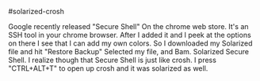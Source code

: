 #solarized-crosh

Google recently released "Secure Shell" On the chrome web store. It's an SSH
tool in your chrome browser. After I added it and I peek at the options on there
I see that I can add my own colors. So I downloaded my Solarized file and
hit "Restore Backup" Selected my file, and Bam. Solarized Secure Shell.
I realize though that Secure Shell is just like crosh. I press
"CTRL+ALT+T" to open up crosh and it was solarized as well.  
